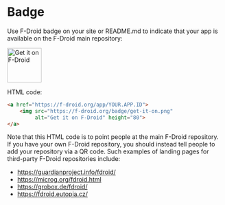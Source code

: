# Badge

Use F-Droid badge on your site or README.md to indicate that your app is
available on the F-Droid main repository:

<img src="https://f-droid.org/badge/get-it-on.png"
     alt="Get it on F-Droid" height="80">

HTML code:

```html
<a href="https://f-droid.org/app/YOUR.APP.ID">
    <img src="https://f-droid.org/badge/get-it-on.png"
         alt="Get it on F-Droid" height="80">
</a>
```

Note that this HTML code is to point people at the main F-Droid repository.
If you have your own F-Droid repository, you should instead tell people to
add your repository via a QR code. Such examples of landing pages for
third-party F-Droid repositories include:

* https://guardianproject.info/fdroid/
* https://microg.org/fdroid.html
* https://grobox.de/fdroid/
* https://fdroid.eutopia.cz/
